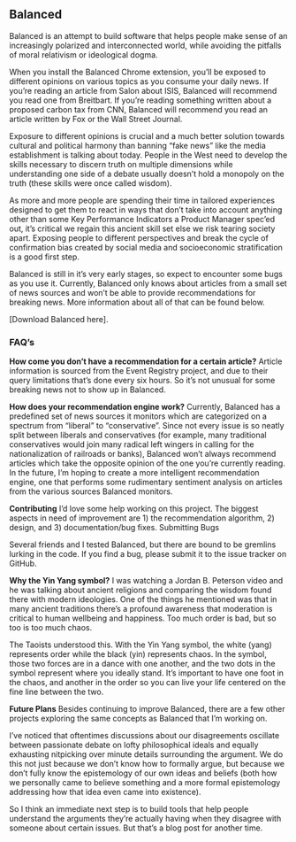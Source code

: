 ## Balanced

Balanced is an attempt to build software that helps people make sense of an increasingly polarized and interconnected world, while avoiding the pitfalls of moral relativism or ideological dogma.

When you install the Balanced Chrome extension, you’ll be exposed to different opinions on various topics as you consume your daily news. If you’re reading an article from Salon about ISIS, Balanced will recommend you read one from Breitbart. If you’re reading something written about a proposed carbon tax from CNN, Balanced will recommend you read an article written by Fox or the Wall Street Journal.

Exposure to different opinions is crucial and a much better solution towards cultural and political harmony than banning “fake news” like the media establishment is talking about today. People in the West need to develop the skills necessary to discern truth on multiple dimensions while understanding one side of a debate usually doesn’t hold a monopoly on the truth (these skills were once called wisdom).

As more and more people are spending their time in tailored experiences designed to get them to react in ways that don’t take into account anything other than some Key Performance Indicators a Product Manager spec’ed out, it’s critical we regain this ancient skill set else we risk tearing society apart. Exposing people to different perspectives and break the cycle of confirmation bias created by social media and socioeconomic stratification is a good first step.

Balanced is still in it’s very early stages, so expect to encounter some bugs as you use it. Currently, Balanced only knows about articles from a small set of news sources and won’t be able to provide recommendations for breaking news. More information about all of that can be found below.


[Download Balanced here].

### FAQ’s

**How come you don’t have a recommendation for a certain article?**
Article information is sourced from the Event Registry project, and due to their query limitations that’s done every six hours. So it’s not unusual for some breaking news not to show up in Balanced.

**How does your recommendation engine work?**
Currently, Balanced has a predefined set of news sources it monitors which are categorized on a spectrum from “liberal” to “conservative”. Since not every issue is so neatly split between liberals and conservatives (for example, many traditional conservatives would join many radical left wingers in calling for the nationalization of railroads or banks), Balanced won’t always recommend articles which take the opposite opinion of the one you’re currently reading. In the future, I’m hoping to create a more intelligent recommendation engine, one that performs some rudimentary sentiment analysis on articles from the various sources Balanced monitors.

**Contributing**
I’d love some help working on this project. The biggest aspects in need of improvement are 1) the recommendation algorithm, 2) design, and 3) documentation/bug fixes.
Submitting Bugs

Several friends and I tested Balanced, but there are bound to be gremlins lurking in the code. If you find a bug, please submit it to the issue tracker on GitHub.

**Why the Yin Yang symbol?**
	I was watching a Jordan B. Peterson video and he was talking about ancient religions and comparing the wisdom found there with modern ideologies. One of the things he mentioned was that in many ancient traditions there’s a profound awareness that moderation is critical to human wellbeing and happiness. Too much order is bad, but so too is too much chaos.

The Taoists understood this. With the Yin Yang symbol, the white (yang) represents order while the black (yin) represents chaos. In the symbol, those two forces are in a dance with one another, and the two dots in the symbol represent where you ideally stand. It’s important to have one foot in the chaos, and another in the order so you can live your life centered on the fine line between the two.

**Future Plans**
Besides continuing to improve Balanced, there are a few other projects exploring the same concepts as Balanced that I’m working on.

I’ve noticed that oftentimes discussions about our disagreements oscillate between passionate debate on lofty philosophical ideals and equally exhausting nitpicking over minute details surrounding the argument. We do this not just because we don’t know how to formally argue, but because we don’t fully know the epistemology of our own ideas and beliefs (both how we personally came to believe something and a more formal epistemology addressing how that idea even came into existence).

So I think an immediate next step is to build tools that help people understand the arguments they’re actually having when they disagree with someone about certain issues. But that’s a blog post for another time.
